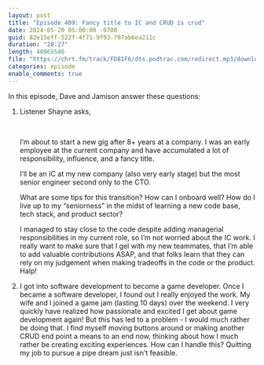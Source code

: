 ```yaml
---
layout: post
title: "Episode 409: Fancy title to IC and CRUD is crud"
date: 2024-05-20 05:00:00 -0700
guid: 82e15eff-522f-4f71-9f93-797ab6ea211c
duration: "28:27"
length: 40965546
file: "https://chrt.fm/track/FD81F6/dts.podtrac.com/redirect.mp3/download.softskills.audio/sse-409.mp3"
categories: episode
enable_comments: true
---
```


In this episode, Dave and Jamison answer these questions:

1. Listener Shayne asks,
   
   ‌
   
   I’m about to start a new gig after 8+ years at a company. I was an early employee at the current company and have accumulated a lot of responsibility, influence, and a fancy title.
   
   I’ll be an IC at my new company (also very early stage) but the most senior engineer second only to the CTO.
   
   What are some tips for this transition? How can I onboard well? How do I live up to my “seniorness” in the midst of learning a new code base, tech stack, and product sector?
   
   I managed to stay close to the code despite adding managerial responsibilities in my current role, so I’m not worried about the IC work. I really want to make sure that I gel with my new teammates, that I’m able to add valuable contributions ASAP, and that folks learn that they can rely on my judgement when making tradeoffs in the code or the product. Halp!

2. I got into software development to become a game developer. Once I became a software developer, I found out I really enjoyed the work. My wife and I joined a game jam (lasting 10 days) over the weekend. I very quickly have realized how passionate and excited I get about game development again! But this has led to a problem - I would much rather be doing that. I find myself moving buttons around or making another CRUD end point a means to an end now, thinking about how I much rather be creating exciting experiences. How can I handle this? Quitting my job to pursue a pipe dream just isn't feasible.
